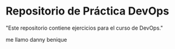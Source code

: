 # Repositorio de Práctica DevOps
"Este repositorio contiene ejercicios para el curso de DevOps."

me llamo danny benique